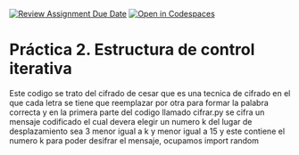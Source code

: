 [![Review Assignment Due Date](https://classroom.github.com/assets/deadline-readme-button-22041afd0340ce965d47ae6ef1cefeee28c7c493a6346c4f15d667ab976d596c.svg)](https://classroom.github.com/a/eZ_U6wFI)
[![Open in Codespaces](https://classroom.github.com/assets/launch-codespace-2972f46106e565e64193e422d61a12cf1da4916b45550586e14ef0a7c637dd04.svg)](https://classroom.github.com/open-in-codespaces?assignment_repo_id=18659879)
# Práctica 2. Estructura de control iterativa
Este codigo se trato del cifrado de cesar que es una tecnica de cifrado en el que cada letra se tiene que reemplazar por otra para formar la palabra correcta y en la primera parte del codigo llamado cifrar.py se cifra un mensaje codificado el cual devera elegir un numero k del lugar de desplazamiento sea 3 menor igual a k y menor igual a 15 y este contiene el numero k para poder desifrar el mensaje, ocupamos import random 
